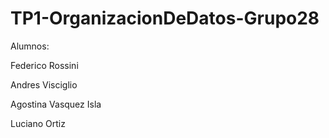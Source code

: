 # TP1-OrganizacionDeDatos-Grupo28

Alumnos:
 
 Federico Rossini
 
 Andres Visciglio
 
 Agostina Vasquez Isla
 
 Luciano Ortiz
